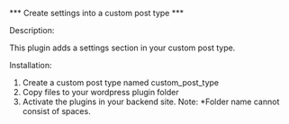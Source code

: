 *** Create settings into a custom post type ***

Description:

This plugin adds a settings section in your custom post type.

Installation:
1. Create a custom post type named custom_post_type
2. Copy files to your wordpress plugin folder
3. Activate the plugins in your backend site.
Note: *Folder name cannot consist of spaces.



